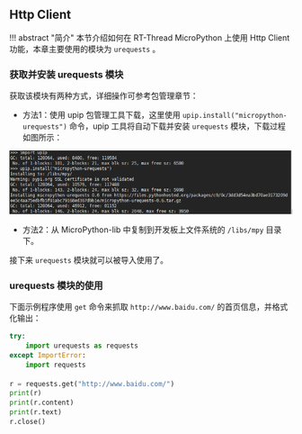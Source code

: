 ## Http Client

!!! abstract "简介"
    本节介绍如何在 RT-Thread MicroPython 上使用 Http Client 功能，本章主要使用的模块为 `urequests` 。

### 获取并安装 urequests 模块

获取该模块有两种方式，详细操作可参考包管理章节：

- 方法1：使用 upip 包管理工具下载，这里使用 `upip.install("micropython-urequests")` 命令，upip 工具将自动下载并安装  `urequests` 模块，下载过程如图所示：

![1525690379859](../figures/install_urequests.png)

- 方法2：从 MicroPython-lib 中复制到开发板上文件系统的 `/libs/mpy` 目录下。

接下来 `urequests` 模块就可以被导入使用了。

### urequests 模块的使用

下面示例程序使用 `get` 命令来抓取 `http://www.baidu.com/` 的首页信息，并格式化输出：

```python
try:
    import urequests as requests
except ImportError:
    import requests

r = requests.get("http://www.baidu.com/")
print(r)
print(r.content)
print(r.text)
r.close()
```
